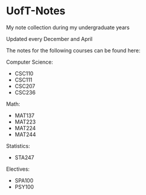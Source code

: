 # UofT-Notes
My note collection during my undergraduate years

Updated every December and April

The notes for the following courses can be found here:

Computer Science:
  - CSC110
  - CSC111
  - CSC207
  - CSC236

Math:
  - MAT137
  - MAT223
  - MAT224
  - MAT244

Statistics:
  - STA247

Electives:
  - SPA100
  - PSY100
